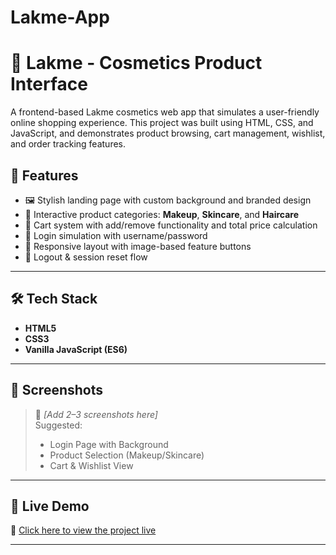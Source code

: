 # Lakme-App
# 💄 Lakme  - Cosmetics Product Interface
A frontend-based Lakme cosmetics web app that simulates a user-friendly online shopping experience. This project was built using HTML, CSS, and JavaScript, and demonstrates product browsing, cart management, wishlist, and order tracking features.

## 🌟 Features
- 🖼️ Stylish landing page with custom background and branded design
- 💅 Interactive product categories: **Makeup**, **Skincare**, and **Haircare**
- 🛒 Cart system with add/remove functionality and total price calculation
- 👤 Login simulation with username/password
- 💄 Responsive layout with image-based feature buttons
- 🔐 Logout & session reset flow
---
## 🛠️ Tech Stack
- **HTML5**
- **CSS3**
- **Vanilla JavaScript (ES6)**
---

## 📸 Screenshots

> 📌 *[Add 2–3 screenshots here]*  
> Suggested:
> - Login Page with Background
> - Product Selection (Makeup/Skincare)
> - Cart & Wishlist View

---

## 🔗 Live Demo

🚀 [Click here to view the project live](https://yourusername.github.io/lakme-app/)

---
